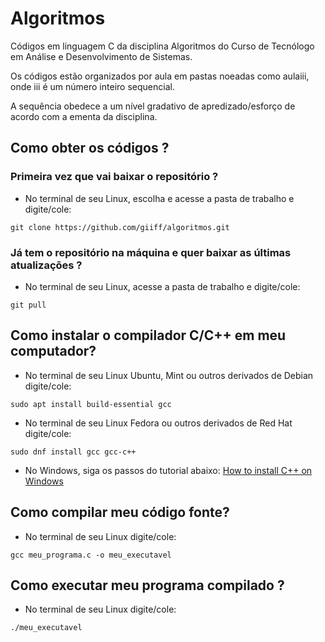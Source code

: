 # Algoritmos
Códigos em linguagem C da disciplina Algoritmos do Curso de Tecnólogo em Análise e Desenvolvimento de Sistemas.

Os códigos estão organizados por aula em pastas noeadas como aulaiii, onde iii é um número inteiro sequencial.

A sequência obedece a um nível gradativo de apredizado/esforço de acordo com a ementa da disciplina.

## Como obter os códigos ?

### Primeira vez que vai baixar o repositório ?

* No terminal de seu Linux, escolha e acesse a pasta de trabalho e digite/cole:
```console
git clone https://github.com/giiff/algoritmos.git
```

### Já tem o repositório na máquina e quer baixar as últimas atualizações ?

* No terminal de seu Linux, acesse a pasta de trabalho e digite/cole:
```console
git pull
```


## Como instalar o compilador C/C++ em meu computador?

* No terminal de seu Linux Ubuntu, Mint ou outros derivados de Debian digite/cole:
```console
sudo apt install build-essential gcc
```

* No terminal de seu Linux Fedora ou outros derivados de Red Hat digite/cole:
```console
sudo dnf install gcc gcc-c++
```

* No Windows, siga os passos do tutorial abaixo:
[How to install C++ on Windows](https://preshing.com/20141108/how-to-install-the-latest-gcc-on-windows)


## Como compilar meu código fonte?
* No terminal de seu Linux digite/cole:
```console
gcc meu_programa.c -o meu_executavel
```

## Como executar meu programa compilado ?
* No terminal de seu Linux digite/cole:
```console
./meu_executavel
```

